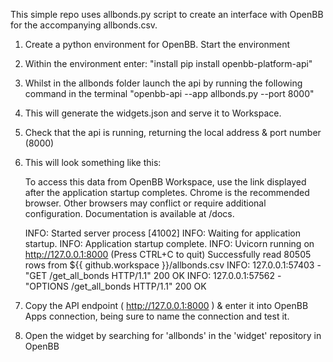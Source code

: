This simple repo uses allbonds.py script to create an interface with OpenBB for the accompanying allbonds.csv.  

1) Create a python environment for OpenBB. Start the environment
3) Within the environment enter: "install pip install openbb-platform-api"
4) Whilst in the allbonds folder launch the api by running the following command in the terminal  "openbb-api --app allbonds.py --port 8000"
5) This will generate the widgets.json and serve it to Workspace.
6) Check that the api is running, returning the local address & port number (8000)
7) This will look something like this:
   
      To access this data from OpenBB Workspace, use the link displayed after the application startup completes.
      Chrome is the recommended browser. Other browsers may conflict or require additional configuration.
      Documentation is available at /docs.
      
      INFO:     Started server process [41002]
      INFO:     Waiting for application startup.
      INFO:     Application startup complete.
      INFO:     Uvicorn running on http://127.0.0.1:8000 (Press CTRL+C to quit)
      Successfully read 80505 rows from ${{ github.workspace }}/allbonds.csv
      INFO:     127.0.0.1:57403 - "GET /get_all_bonds HTTP/1.1" 200 OK
      INFO:     127.0.0.1:57562 - "OPTIONS /get_all_bonds HTTP/1.1" 200 OK
   
9) Copy the API endpoint ( http://127.0.0.1:8000 ) & enter it into OpenBB Apps connection, being sure to name the connection and test it.
10) Open the widget by searching for 'allbonds' in the 'widget' repository in OpenBB
